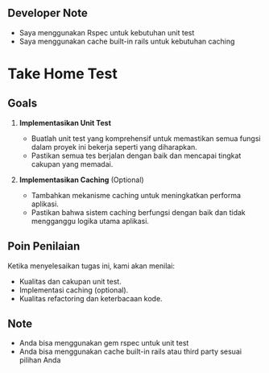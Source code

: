 ## Developer Note
- Saya menggunakan Rspec untuk kebutuhan unit test
- Saya menggunakan cache built-in rails untuk kebutuhan caching








# Take Home Test

## Goals

1. **Implementasikan Unit Test**
   - Buatlah unit test yang komprehensif untuk memastikan semua fungsi dalam proyek ini bekerja seperti yang diharapkan.
   - Pastikan semua tes berjalan dengan baik dan mencapai tingkat cakupan yang memadai.

2. **Implementasikan Caching** (Optional)
   - Tambahkan mekanisme caching untuk meningkatkan performa aplikasi.
   - Pastikan bahwa sistem caching berfungsi dengan baik dan tidak mengganggu logika utama aplikasi.

## Poin Penilaian

Ketika menyelesaikan tugas ini, kami akan menilai:

- Kualitas dan cakupan unit test.
- Implementasi caching (optional).
- Kualitas refactoring dan keterbacaan kode.

## Note
- Anda bisa menggunakan gem rspec untuk unit test
- Anda bisa menggunakan cache built-in rails atau third party sesuai pilihan Anda
